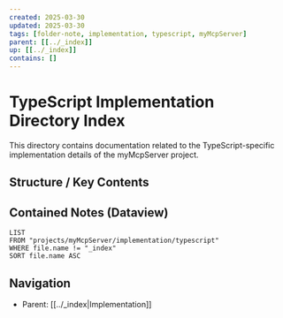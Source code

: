 ```yaml
---
created: 2025-03-30
updated: 2025-03-30
tags: [folder-note, implementation, typescript, myMcpServer]
parent: [[../_index]]
up: [[../_index]]
contains: []
---
```


# TypeScript Implementation Directory Index

This directory contains documentation related to the TypeScript-specific implementation details of the myMcpServer project.

## Structure / Key Contents

<!-- List important files once they are created -->

## Contained Notes (Dataview)

```dataview
LIST
FROM "projects/myMcpServer/implementation/typescript"
WHERE file.name != "_index"
SORT file.name ASC
```

## Navigation

- Parent: [[../_index|Implementation]]
